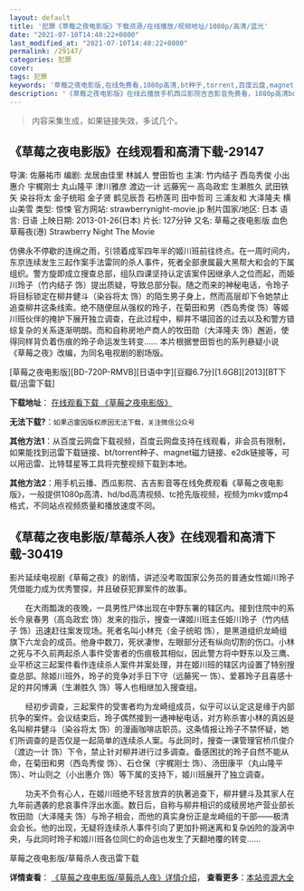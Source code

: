 ```yaml
---
layout: default
title: '犯罪《草莓之夜电影版》下载资源/在线播放/视频地址/1080p/高清/蓝光'
date: "2021-07-10T14:40:22+0800"
last_modified_at: "2021-07-10T14:40:22+0800"
permalink: /29147/
categories: 犯罪
cover:
tags: 犯罪
keywords: '草莓之夜电影版,在线免费看,1080p高清,bt种子,torrent,百度云盘,magnet,磁力链,迅雷下载资源'
description: '《草莓之夜电影版》在线云播放手机西瓜影院吉吉影音免费看，1080p高清bd/hd未删减完整版和tc抢先枪版，mkv/mp4格式，附带bt/torrent种子、magnet/磁力链、百度云盘、网盘资源迅雷下载链接'
---
```


>内容采集生成，如果链接失效，多试几个。


## 《草莓之夜电影版》在线观看和高清下载-29147

导演: 佐藤祐市 编剧: 龙居由佳里 林誠人 誉田哲也 主演: 竹内结子 西岛秀俊 小出惠介 宇梶刚士 丸山隆平 津川雅彦 渡边一计 远藤宪一 高岛政宏 生濑胜久 武田铁矢 染谷将太 金子统昭 金子贤 鹤见辰吾 石桥莲司 田中哲司 三浦友和 大泽隆夫 横山美雪 类型: 惊悚 官方网站: strawberrynight-movie.jp 制片国家/地区: 日本 语言: 日语 上映日期: 2013-01-26(日本) 片长: 127分钟 又名: 草莓之夜电影版 血色草莓夜(港) Strawberry Night The Movie

仿佛永不停歇的连绵之雨，引领着成军四年半的姬川班前往终点。在一周时间内，东京连续发生三起作案手法雷同的杀人事件，死者全部隶属最大黑帮大和会的下属组织。警方旋即成立搜查总部，组队四课坚持认定该案件因继承人之位而起，而姫川玲子（竹内结子 饰）提出质疑，导致总部分裂。随之而来的神秘电话，令玲子将目标锁定在柳井健斗（染谷将太 饰）的陌生男子身上，然而高层却下令她禁止追查柳井这条线索。绝不随便屈从强权的玲子，在菊田和男（西岛秀俊 饰）等姬川班伙伴的掩护下展开独立调查，在此过程中，柳井不堪回首的过去以及和警方错综复杂的关系逐渐明朗。而和自称房地产商人的牧田勋（大泽隆夫 饰）邂逅，使得同样背负着伤痕的玲子命运发生转变…… 本片根据誉田哲也的系列悬疑小说《草莓之夜》改编，为同名电视剧的剧场版。


[草莓之夜电影版][BD-720P-RMVB][日语中字][豆瓣6.7分][1.6GB][2013][BT下载/迅雷下载]

**下载地址**： [在线观看下载 《草莓之夜电影版》](https://www.btdx8.com/torrent/strawberry_night_2013.html) 


**无法下载?**：`如果迅雷因版权原因无法下载，关注微信公众号 `

**其他方法1**：从百度云网盘下载视频，百度云网盘支持在线观看，非会员有限制，如果能找到迅雷下载链接、bt/torrent种子、magnet磁力链接、e2dk链接等，可以用迅雷、比特彗星等工具将完整视频下载到本地。

**其他方法2**：用手机云播、西瓜影院、吉吉影音等在线免费观看《草莓之夜电影版》，一般提供1080p高清、hd/bd高清视频、tc抢先版视频，视频为mkv或mp4格式，不同站点视频质量和播放速度不同。


## 《草莓之夜电影版/草莓杀人夜》在线观看和高清下载-30419

影片延续电视剧《草莓之夜》的剧情，讲述没考取国家公务员的普通女性姬川玲子凭借能力成为优秀警探，并且破获犯罪案件的故事。</p>　　在大雨瓢泼的夜晚，一具男性尸体出现在中野东署的辖区内。接到住院中的系长今泉春男（高岛政宏 饰）发来的指示，搜查一课姬川班主任姫川玲子（竹内结子 饰）迅速赶往案发现场。死者名叫小林充（金子统昭 饰），是黑道组织龙崎组旗下六龙会的成员。他身中数刀，死状凄惨，左眼部分还有纵向切割的伤口。小林之死与不久前两起杀人事件受害者的伤痕极其相似，因此警方将中野东以及三鹰、业平桥这三起案件看作连续杀人案件并案处理，并在姬川班的辖区内设置了特别搜查总部。除姬川班外，玲子的竞争对手日下守（远藤宪一 饰）、爱慕玲子且喜感十足的井冈博满（生濑胜久 饰）等人也相继加入搜查组。</p>　　经初步调查，三起案件的受害者均为龙崎组成员，似乎可以认定这是缘于内部抗争的案件。会议结束后，玲子偶然接到一通神秘电话，对方称杀害小林的真凶是名叫柳井健斗（染谷将太 饰）的漫画咖啡店职员。这条情报让玲子不禁怀疑，她们所调查的是否仅是一起简单的连续杀人案。与此同时，搜查一课管理官桥爪俊介（渡边一计 饰）下令，禁止针对柳井进行过多调查。备感困扰的玲子自然不能从命，在菊田和男（西岛秀俊 饰）、石仓保（宇梶刚士 饰）、汤田康平（丸山隆平 饰）、叶山则之（小出惠介 饰）等下属的支持下，姬川班展开了独立调查。</p>　　功夫不负有心人，在姬川班绝不轻言放弃的执著追查下，柳井健斗及其家人在九年前遇袭的悲哀事件浮出水面。数日后，自称与柳井相识的成稜房地产营业部长牧田勋（大泽隆夫 饰）与玲子相会，而他的真实身份正是龙崎组的干部&mdash;—极清会会长。他的出现，无疑将连续杀人事件引向了更加扑朔迷离和复杂凶险的漩涡中央，与此同时玲子和姬川班各位同仁的命运也发生了天翻地覆的转变&hellip;…


草莓之夜电影版/草莓杀人夜迅雷下载

**详情查看**： [《草莓之夜电影版/草莓杀人夜》详情介绍](/movie/30419/)， **查看更多**：[本站资源大全](/movie/t/all/)

